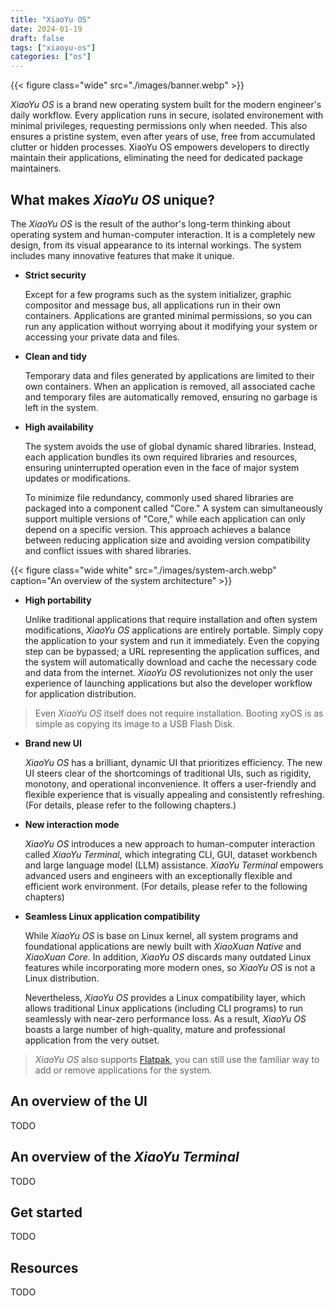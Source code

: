 ```yaml
---
title: "XiaoYu OS"
date: 2024-01-19
draft: false
tags: ["xiaoyu-os"]
categories: ["os"]
---
```


{{< figure class="wide" src="./images/banner.webp" >}}

_XiaoYu OS_ is a brand new operating system built for the modern engineer's daily
workflow.
Every application runs in secure, isolated environement with minimal privileges,
requesting permissions only when needed. This also ensures a pristine system, even after
years of use, free from accumulated clutter or hidden processes.
XiaoYu OS empowers developers to directly maintain their applications, eliminating the
need for dedicated package maintainers.

## What makes _XiaoYu OS_ unique?

The _XiaoYu OS_ is the result of the author's long-term thinking about operating system and human-computer interaction. It is a completely new design, from its visual appearance to its internal workings. The system includes many innovative features that make it unique.

- **Strict security**

  Except for a few programs such as the system initializer, graphic compositor and message bus, all applications run in their own containers. Applications are granted minimal permissions, so you can run any application without worrying about it modifying your system or accessing your private data and files.

- **Clean and tidy**

  Temporary data and files generated by applications are limited to their own containers. When an application is removed, all associated cache and temporary files are automatically removed, ensuring no garbage is left in the system.

- **High availability**

  The system avoids the use of global dynamic shared libraries. Instead, each application bundles its own required libraries and resources, ensuring uninterrupted operation even in the face of major system updates or modifications.

  To minimize file redundancy, commonly used shared libraries are packaged into a component called "Core." A system can simultaneously support multiple versions of "Core," while each application can only depend on a specific version. This approach achieves a balance between reducing application size and avoiding version compatibility and conflict issues with shared libraries.

{{< figure class="wide white" src="./images/system-arch.webp" caption="An overview of the system architecture" >}}

- **High portability**

  Unlike traditional applications that require installation and often system modifications, _XiaoYu OS_ applications are entirely portable. Simply copy the application to your system and run it immediately. Even the copying step can be bypassed; a URL representing the application suffices, and the system will automatically download and cache the necessary code and data from the internet. _XiaoYu OS_ revolutionizes not only the user experience of launching applications but also the developer workflow for application distribution.

> Even _XiaoYu OS_ itself does not require installation. Booting xyOS is as simple as copying its image to a USB Flash Disk.

- **Brand new UI**

  _XiaoYu OS_ has a brilliant, dynamic UI that prioritizes efficiency. The new UI steers clear of the shortcomings of traditional UIs, such as rigidity, monotony, and operational inconvenience. It offers a user-friendly and flexible experience that is visually appealing and consistently refreshing. (For details, please refer to the following chapters.)

- **New interaction mode**

  _XiaoYu OS_ introduces a new approach to human-computer interaction called _XiaoYu Terminal_, which integrating CLI, GUI, dataset workbench and large language model (LLM) assistance. _XiaoYu Terminal_ empowers advanced users and engineers with an exceptionally flexible and efficient work environment. (For details, please refer to the following chapters)

- **Seamless Linux application compatibility**

  While _XiaoYu OS_ is base on Linux kernel, all system programs and foundational applications are newly built with _XiaoXuan Native_ and _XiaoXuan Core_. In addition, _XiaoYu OS_ discards many outdated Linux features while incorporating more modern ones, so _XiaoYu OS_ is not a Linux distribution.

  Nevertheless, _XiaoYu OS_ provides a Linux compatibility layer, which allows traditional Linux applications (including CLI programs) to run seamlessly with near-zero performance loss. As a result, _XiaoYu OS_ boasts a large number of high-quality, mature and professional application from the very outset.

> _XiaoYu OS_ also supports [Flatpak](https://flatpak.org/), you can still use the familiar way to add or remove applications for the system.

## An overview of the UI

TODO

## An overview of the _XiaoYu Terminal_

TODO

## Get started

TODO

## Resources

TODO

